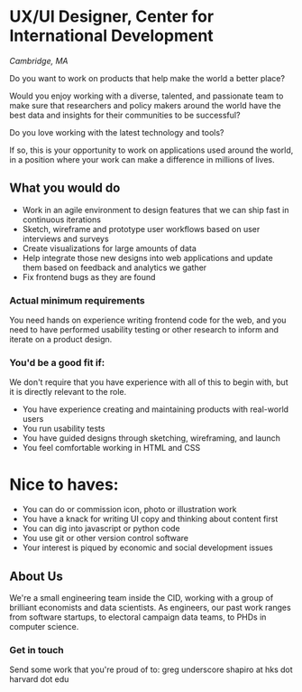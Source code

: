 UX/UI Designer, Center for International Development
================
*Cambridge, MA* 

Do you want to work on products that help make the world a better place?

Would you enjoy working with a diverse, talented, and passionate team to make sure that researchers and policy makers around the world have the best data and insights for their communities to be successful?

Do you love working with the latest technology and tools?

If so, this is your opportunity to work on applications used around the world, in a position where your work can make a difference in millions of lives.

## What you would do

* Work in an agile environment to design features that we can ship fast in continuous iterations
* Sketch, wireframe and prototype user workflows based on user interviews and surveys
* Create visualizations for large amounts of data
* Help integrate those new designs into web applications and update them based on feedback and analytics we gather
* Fix frontend bugs as they are found



### Actual minimum requirements

You need hands on experience writing frontend code for the web, and you need to have performed usability testing or other research to inform and iterate on a product design.


### You'd be a good fit if:

We don't require that you have experience with all of this to begin with, but it is directly relevant to the role.

* You have experience creating and maintaining products with real-world users
* You run usability tests
* You have guided designs through sketching, wireframing, and launch
* You feel comfortable working in HTML and CSS 


Nice to haves:
==============

* You can do or commission icon, photo or illustration work
* You have a knack for writing UI copy and thinking about content first
* You can dig into javascript or python code
* You use git or other version control software
* Your interest is piqued by economic and social development issues


## About Us

We're a small engineering team inside the CID, working with a group of brilliant economists and data scientists. As engineers, our past work ranges from software startups, to electoral campaign data teams, to PHDs in computer science.


### Get in touch

Send some work that you're proud of to: greg underscore shapiro at hks dot harvard dot edu
